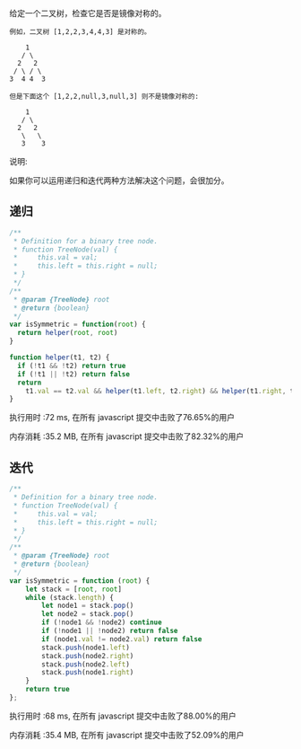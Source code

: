 给定一个二叉树，检查它是否是镜像对称的。

```
例如，二叉树 [1,2,2,3,4,4,3] 是对称的。

    1
   / \
  2   2
 / \ / \
3  4 4  3
```

```
但是下面这个 [1,2,2,null,3,null,3] 则不是镜像对称的:

    1
   / \
  2   2
   \   \
   3    3
```

说明:

如果你可以运用递归和迭代两种方法解决这个问题，会很加分。

## 递归

```js
/**
 * Definition for a binary tree node.
 * function TreeNode(val) {
 *     this.val = val;
 *     this.left = this.right = null;
 * }
 */
/**
 * @param {TreeNode} root
 * @return {boolean}
 */
var isSymmetric = function(root) {
  return helper(root, root)
}

function helper(t1, t2) {
  if (!t1 && !t2) return true
  if (!t1 || !t2) return false
  return 
    t1.val == t2.val && helper(t1.left, t2.right) && helper(t1.right, t2.left)
}
```
执行用时 :72 ms, 在所有 javascript 提交中击败了76.65%的用户

内存消耗 :35.2 MB, 在所有 javascript 提交中击败了82.32%的用户

## 迭代

```js
/**
 * Definition for a binary tree node.
 * function TreeNode(val) {
 *     this.val = val;
 *     this.left = this.right = null;
 * }
 */
/**
 * @param {TreeNode} root
 * @return {boolean}
 */
var isSymmetric = function (root) {
    let stack = [root, root]
    while (stack.length) {
        let node1 = stack.pop()
        let node2 = stack.pop()
        if (!node1 && !node2) continue
        if (!node1 || !node2) return false
        if (node1.val != node2.val) return false
        stack.push(node1.left)
        stack.push(node2.right)
        stack.push(node2.left)
        stack.push(node1.right)
    }
    return true
};
```

执行用时 :68 ms, 在所有 javascript 提交中击败了88.00%的用户

内存消耗 :35.4 MB, 在所有 javascript 提交中击败了52.09%的用户
